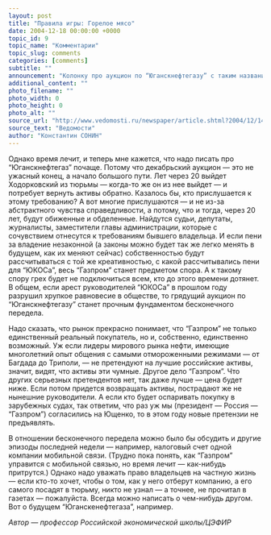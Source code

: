 ```yaml
---
layout: post
title: "Правила игры: Горелое мясо"
date: 2004-12-18 00:00:00 +0000
topic_id: 9
topic_name: "Комментарии"
topic_slug: comments
categories: [comments]
subtitle: ""
announcement: "Колонку про аукцион по “Юганскнефтегазу” с таким названием я написал еще в августе. Название отсылает к эпизоду в романе Умберто Эко “Имя розы”: главный герой, юноша 15 лет, хочет сделать что-нибудь, чтобы спасти из рук инквизиции свою возлюбленную. Она, понятно, никаким образом не причастна к делу, по которому арестована и увезена. Однако учитель юноши охлаждает его пыл словами “горелое мясо”, имея в виду, что, если кто попал в руки инквизиторов, на нем можно ставить крест. Точно так же и летнее обсуждение перспектив “Юганскнефтегаза”, лучшей в России коллекции нефтяных активов, аналитиками и журналистами казалось мне странным занятием. Ясные у него были перспективы — что тут обсуждать?"
additional_content: ""
photo_filename: ""
photo_width: 0
photo_height: 0
photo_alt: ""
source_url: "http://www.vedomosti.ru/newspaper/article.shtml?2004/12/14/84657"
source_text: "Ведомости"
author: "Константин СОНИН"
---
```

Однако время лечит, и теперь мне кажется, что надо писать про “Юганскнефтегаз” почаще. Потому что декабрьский аукцион — это не ужасный конец, а начало большого пути. Лет через 20 выйдет Ходорковский из тюрьмы — когда-то же он из нее выйдет — и потребует вернуть активы обратно. Казалось бы, кто прислушается к этому требованию? А вот многие прислушаются — и не из-за абстрактного чувства справедливости, а потому, что и тогда, через 20 лет, будут обиженные и обделенные. Найдутся судьи, депутаты, журналисты, заместители главы администрации, которые с сочувствием отнесутся к требованиям бывшего владельца. И если пени за владение незаконной (а законы можно будет так же легко менять в будущем, как их меняют сейчас) собственностью будут рассчитываться с той же креативностью, с какой рассчитывались пени для “ЮКОСа”, весь “Газпром” станет предметом спора. А к такому спору грех будет не подключиться всем, кто до этого времени дотянет. В общем, если арест руководителей “ЮКОСа” в прошлом году разрушил хрупкое равновесие в обществе, то грядущий аукцион по “Юганскнефтегазу” станет прочным фундаментом бесконечного передела.

Надо сказать, что рынок прекрасно понимает, что “Газпром” не только единственный реальный покупатель, но и, собственно, единственно возможный. Уж если лидеры мирового рынка нефти, имеющие многолетний опыт общения с самыми отмороженными режимами — от Багдада до Триполи, — не претендуют на лучшие российские активы, значит, видят, что активы эти чумные. Другое дело “Газпром”. Что других серьезных претендентов нет, так даже лучше — цена будет ниже. Если потом придется возвращать активы, пострадают же не нынешние руководители. А если кто будет оспаривать покупку в зарубежных судах, так ответим, что раз уж мы (президент — Россия — “Газпром”) согласились на Ющенко, то в этом году новые претензии не предъявлять.

В отношении бесконечного передела можно было бы обсудить и другие эпизоды последней недели — например, налоговый счет одной компании мобильной связи. (Трудно пока понять, как “Газпром” управится с мобильной связью, но время лечит — как-нибудь притрутся.) Однако надо уважать право владельцев на частную жизнь — если кто-то хочет, чтобы о том, как у него отберут компанию, а его самого посадят в тюрьму, никто не узнал — а точнее, не прочитал в газетах — пожалуйста. Всегда можно написать о чем-нибудь другом. Вот о будущем “Юганскенефтегаза”, например.

<i>Автор — профессор Российской экономической школы/ЦЭФИР</i>
